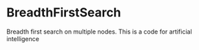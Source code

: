 # BreadthFirstSearch
Breadth first search on multiple nodes. This is a code for artificial intelligence
